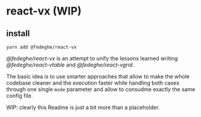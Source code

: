 
# react-vx (WIP)

## install

`yarn add @fedeghe/react-vx`

_@fedeghe/react-vx_ is an attempt to unify the lessons learned writing _@fedeghe/react-vtable_ and _@fedeghe/react-vgrid_.  

The basic idea is to use smarter approaches that allow to make the whole codebase cleaner and the execution faster while handling both cases through one single `mode` parameter and allow to consudme exactly the same config file.  

WIP: clearly this Readme is just a bit more than a placeholder.


